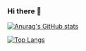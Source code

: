 ### Hi there 👋



[![Anurag's GitHub stats](https://github-readme-stats.vercel.app/api?username=armen1337)](https://github.com/anuraghazra/github-readme-stats)

<!-- [![Top Langs](https://github-readme-stats.vercel.app/api/top-langs/?username=armen1337)](https://github.com/anuraghazra/github-readme-stats) -->
[![Top Langs](https://github-readme-stats.vercel.app/api/top-langs/?username=armen1337&hide=jupyternotebook,html,tex)](https://github.com/anuraghazra/github-readme-stats)
